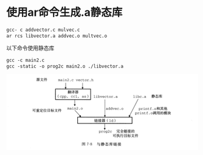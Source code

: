 # 使用ar命令生成.a静态库

```shell
gcc- c addvector.c mulvec.c
ar rcs libvector.a addvec.o multvec.o
```

以下命令使用静态库

```shell
gcc -c main2.c 
gcc -static -o prog2c main2.o ./libvector.a 
```

![](./链接图.png)
